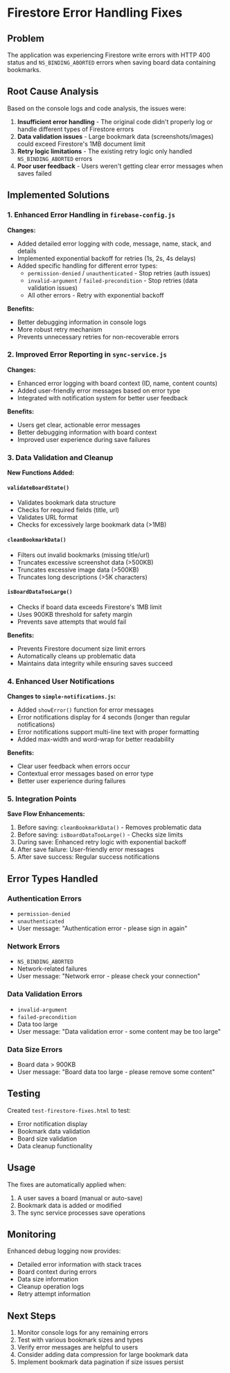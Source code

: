 # Firestore Error Handling Fixes

## Problem
The application was experiencing Firestore write errors with HTTP 400 status and `NS_BINDING_ABORTED` errors when saving board data containing bookmarks.

## Root Cause Analysis
Based on the console logs and code analysis, the issues were:
1. **Insufficient error handling** - The original code didn't properly log or handle different types of Firestore errors
2. **Data validation issues** - Large bookmark data (screenshots/images) could exceed Firestore's 1MB document limit
3. **Retry logic limitations** - The existing retry logic only handled `NS_BINDING_ABORTED` errors
4. **Poor user feedback** - Users weren't getting clear error messages when saves failed

## Implemented Solutions

### 1. Enhanced Error Handling in `firebase-config.js`

**Changes:**
- Added detailed error logging with code, message, name, stack, and details
- Implemented exponential backoff for retries (1s, 2s, 4s delays)
- Added specific handling for different error types:
  - `permission-denied` / `unauthenticated` - Stop retries (auth issues)
  - `invalid-argument` / `failed-precondition` - Stop retries (data validation issues)
  - All other errors - Retry with exponential backoff

**Benefits:**
- Better debugging information in console logs
- More robust retry mechanism
- Prevents unnecessary retries for non-recoverable errors

### 2. Improved Error Reporting in `sync-service.js`

**Changes:**
- Enhanced error logging with board context (ID, name, content counts)
- Added user-friendly error messages based on error type
- Integrated with notification system for better user feedback

**Benefits:**
- Users get clear, actionable error messages
- Better debugging information with board context
- Improved user experience during save failures

### 3. Data Validation and Cleanup

**New Functions Added:**

#### `validateBoardState()`
- Validates bookmark data structure
- Checks for required fields (title, url)
- Validates URL format
- Checks for excessively large bookmark data (>1MB)

#### `cleanBookmarkData()`
- Filters out invalid bookmarks (missing title/url)
- Truncates excessive screenshot data (>500KB)
- Truncates excessive image data (>500KB)
- Truncates long descriptions (>5K characters)

#### `isBoardDataTooLarge()`
- Checks if board data exceeds Firestore's 1MB limit
- Uses 900KB threshold for safety margin
- Prevents save attempts that would fail

**Benefits:**
- Prevents Firestore document size limit errors
- Automatically cleans up problematic data
- Maintains data integrity while ensuring saves succeed

### 4. Enhanced User Notifications

**Changes to `simple-notifications.js`:**
- Added `showError()` function for error messages
- Error notifications display for 4 seconds (longer than regular notifications)
- Error notifications support multi-line text with proper formatting
- Added max-width and word-wrap for better readability

**Benefits:**
- Clear user feedback when errors occur
- Contextual error messages based on error type
- Better user experience during failures

### 5. Integration Points

**Save Flow Enhancements:**
1. Before saving: `cleanBookmarkData()` - Removes problematic data
2. Before saving: `isBoardDataTooLarge()` - Checks size limits
3. During save: Enhanced retry logic with exponential backoff
4. After save failure: User-friendly error messages
5. After save success: Regular success notifications

## Error Types Handled

### Authentication Errors
- `permission-denied`
- `unauthenticated`
- User message: "Authentication error - please sign in again"

### Network Errors
- `NS_BINDING_ABORTED`
- Network-related failures
- User message: "Network error - please check your connection"

### Data Validation Errors
- `invalid-argument`
- `failed-precondition`
- Data too large
- User message: "Data validation error - some content may be too large"

### Data Size Errors
- Board data > 900KB
- User message: "Board data too large - please remove some content"

## Testing

Created `test-firestore-fixes.html` to test:
- Error notification display
- Bookmark data validation
- Board size validation
- Data cleanup functionality

## Usage

The fixes are automatically applied when:
1. A user saves a board (manual or auto-save)
2. Bookmark data is added or modified
3. The sync service processes save operations

## Monitoring

Enhanced debug logging now provides:
- Detailed error information with stack traces
- Board context during errors
- Data size information
- Cleanup operation logs
- Retry attempt information

## Next Steps

1. Monitor console logs for any remaining errors
2. Test with various bookmark sizes and types
3. Verify error messages are helpful to users
4. Consider adding data compression for large bookmark data
5. Implement bookmark data pagination if size issues persist